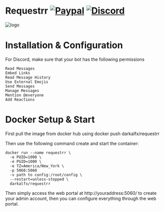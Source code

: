 Requestrr [![Paypal](https://img.shields.io/liberapay/patrons/0?color=3b7bbf%20&label=Paypal&style=flat)](https://www.paypal.com/cgi-bin/webscr?cmd=_donations&business=ELFGQ65FJFPVQ&currency_code=CAD&source=url) [![Discord](https://img.shields.io/badge/Discord-Invite-%237289da)](https://discord.gg/ATCM64M)
=================

![logo](https://i.imgur.com/0UzLYvw.png)


Installation & Configuration
==================

For Discord, make sure that your bot has the following permissions

    Read Messages
    Embed Links
    Read Message History
    Use External Emojis
    Send Messages
    Manage Messages
    Mention @everyone
    Add Reactions


Docker Setup & Start
==================

First pull the image from docker hub using docker push darkalfx/requestrr

Then use the following command create and start the container:

    docker run --name requestrr \
      -e PUID=1000 \
      -e PGID=1000 \
      -e TZ=America/New_York \
      -p 5060:5060
      -v path to config:/root/config \
      --restart=unless-stopped \
      darkalfx/requestrr

Then simply access the web portal at http://youraddress:5060/ to create your admin account, then you can configure everything through the web portal. 
